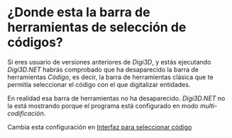 # ¿Donde esta la barra de herramientas de selección de códigos?

Si eres usuario de versiones anteriores de _Digi3D_, y estás ejecutando _Digi3D.NET_ habrás comprobado que ha desaparecido la barra de herramientas _Código_, es decir, la barra de herramientas clásica que te permitía seleccionar el código con el que digitalizar entidades.

En realidad esa barra de herramientas no ha desaparecido. _Digi3D.NET_ no la está mostrando porque el programa está configurado en modo _multi-codificación_.

Cambia esta configuración en [Interfaz para seleccionar código](/digi3d-net/referencia/cuadros-de-dialogo/configuracion/diging.md#interfaz-para-seleccionar-c%C3%B3digo)

